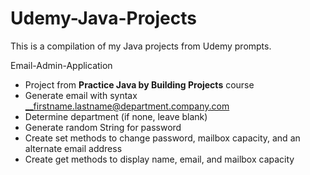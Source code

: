 # Udemy-Java-Projects
This is a compilation of my Java projects from Udemy prompts.

Email-Admin-Application
* Project from __Practice Java by Building Projects__ course
* Generate email with syntax __firstname.lastname@department.company.com
* Determine department (if none, leave blank)
* Generate random String for password
* Create set methods to change password, mailbox capacity, and an alternate email address
* Create get methods to display name, email, and mailbox capacity